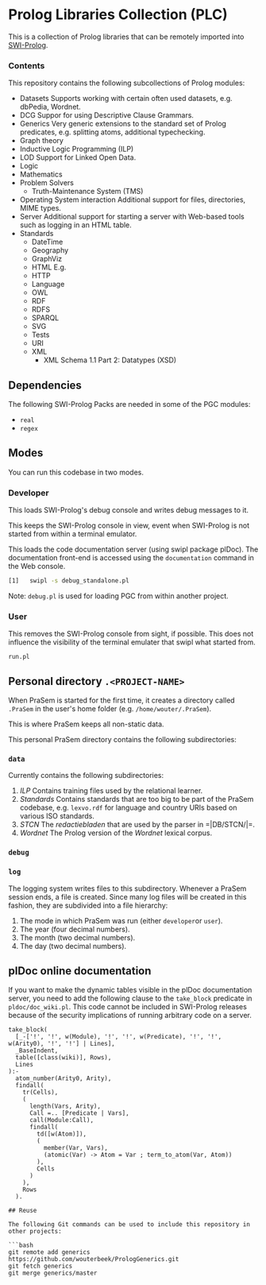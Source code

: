 # Prolog Libraries Collection (PLC)

This is a collection of Prolog libraries that can be remotely imported
into [SWI-Prolog](www.swi-prolog.org).

### Contents

This repository contains the following subcollections of Prolog modules:
  * Datasets
    Supports working with certain often used datasets, e.g. dbPedia, Wordnet.
  * DCG
    Suppor for using Descriptive Clause Grammars.
  * Generics
    Very generic extensions to the standard set of Prolog predicates,
    e.g. splitting atoms, additional typechecking.
  * Graph theory
  * Inductive Logic Programming (ILP)
  * LOD
    Support for Linked Open Data.
  * Logic
  * Mathematics
  * Problem Solvers
    * Truth-Maintenance System (TMS)
  * Operating System interaction
    Additional support for files, directories, MIME types.
  * Server
    Additional support for starting a server with Web-based tools
    such as logging in an HTML table.
  * Standards
    * DateTime
    * Geography
    * GraphViz
    * HTML
      E.g.
    * HTTP
    * Language
    * OWL
    * RDF
    * RDFS
    * SPARQL
    * SVG
    * Tests
    * URI
    * XML
      * XML Schema 1.1 Part 2: Datatypes (XSD)

## Dependencies

The following SWI-Prolog Packs are needed in some of the PGC modules:
  * `real`
  * `regex`

## Modes

You can run this codebase in two modes.

### Developer

This loads SWI-Prolog's debug console and writes debug messages to it.

This keeps the SWI-Prolog console in view, event when SWI-Prolog is not
started from within a terminal emulator.

This loads the code documentation server (using swipl package plDoc).
The documentation front-end is accessed using the `documentation` command
in the Web console.

```bash
[1]   swipl -s debug_standalone.pl
```

Note: `debug.pl` is used for loading PGC from within another project.

### User

This removes the SWI-Prolog console from sight, if possible. This does not
influence the visibility of the terminal emulater that swipl what started
from.

`run.pl`

## Personal directory `.<PROJECT-NAME>`

When PraSem is started for the first time, it creates a directory called
`.PraSem` in the user's home folder (e.g. `/home/wouter/.PraSem`).

This is where PraSem keeps all non-static data.

This personal PraSem directory contains the following subdirectories:

### `data`

Currently contains the following subdirectories:

1. *ILP* Contains training files used by the relational learner.
2. *Standards* Contains standards that are too big to be part of the PraSem
   codebase, e.g. `lexvo.rdf` for language and country URIs based on
   various ISO standards.
3. *STCN* The _redactiebladen_ that are used by the parser in
   =|DB/STCN/|=.
4. *Wordnet* The Prolog version of the _Wordnet_ lexical corpus.

### `debug`

### `log`

The logging system writes files to this subdirectory. Whenever a
PraSem session ends, a file is created. Since many log files will be created in this fashion, they are subdivided into a file hierarchy:
    
1. The mode in which PraSem was run (either `developer`or `user`).
2. The year (four decimal numbers).
3. The month (two decimal numbers).
4. The day (two decimal numbers).

## plDoc online documentation

If you want to make the dynamic tables visible in the plDoc documentation
server, you need to add the following clause to the `take_block` predicate
in `pldoc/doc_wiki.pl`. This code cannot be included in SWI-Prolog
releases because of the security implications of running arbitrary code on
a server.

```
take_block(
  [_-['!', '!', w(Module), '!', '!', w(Predicate), '!', '!', w(Arity0), '!', '!'] | Lines],
  _BaseIndent,
  table([class(wiki)], Rows),
  Lines
):-
  atom_number(Arity0, Arity),
  findall(
    tr(Cells),
    (
      length(Vars, Arity),
      Call =.. [Predicate | Vars],
      call(Module:Call),
      findall(
        td([w(Atom)]),
        (
          member(Var, Vars),
          (atomic(Var) -> Atom = Var ; term_to_atom(Var, Atom))
        ),
        Cells
      )
    ),
    Rows
  ).

## Reuse

The following Git commands can be used to include this repository in
other projects:

```bash
git remote add generics https://github.com/wouterbeek/PrologGenerics.git
git fetch generics
git merge generics/master
```
